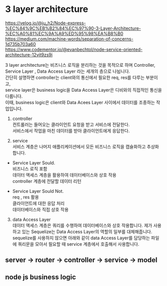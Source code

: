 # 3 layer architecture
https://velog.io/@ju_h2/Node-express-%EC%84%9C%EB%B2%84%EC%97%90-3-Layer-Architecture-%EC%A0%81%EC%9A%A9%ED%95%98%EA%B8%B0  
https://medium.com/machine-words/separation-of-concerns-1d735b703a60  
https://www.codementor.io/@evanbechtol/node-service-oriented-architecture-12vjt9zs9i  

3 layer architecture는 비즈니스 로직을 분리하는 것을 목적으로 하며 Controller, Service Layer , Data Access Layer 라는 세개의 층으로 나뉩니다.  
간단히 설명하면 controller는 client와의 통신에서 필요한 req, res를 다루는 부분이고,  
service layer은 business logic을 Data Access Layer은 디비와의 직접적인 통신을 다룹니다.  
이때, business logic은 client와 Data Acees Layer 사이에서 데이터를 조종하는 작업입니다.  
  
1. controller  
컨트롤러는 들어오는 클라이언트 요청을 받고 서비스에 전달한다.  
서비스에서 작업을 마친 데이터를 받아 클라이언트에게 응답한다.  
  
2. service   
서비스 계층은 나머지 애플리케이션에서 모든 비즈니스 로직을 캡슐화하고 추상화합니다.  

- Service Layer Sould.  
비즈니스 로직 포함  
데이터 액세스 계층을 활용하여 데이터베이스와 상호 작용  
controller 계층에 전달할 데이터 리턴  

- Service Layer Sould Not.   
req , res 활용  
클라이언트에 대한 응답 처리  
데이터베이스와 직접 상호 작용  
  
3. data Access Layer  
데이터 액세스 계층은 쿼리를 수행하여 데이터베이스와 상호 작용합니다. 제가 사용하고 있는 Sequelize는 Data Access Layer의 역할의 일부를 대체해줍니다.  
sequelize를 사용하지 않으면 아래와 같이 data Access Layer를 담당하는 파일에 쿼리문을 모아서 필요할 때 service 계층에서 호출해서 사용합니다.  

## server -> router -> controller -> service -> model  

## node js business logic  